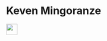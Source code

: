 # Keven Mingoranze
<a href="https://linkedin/in/mingoranze" target="_blank"><img loading="lazy" src="https://cdn.jsdelivr.net/gh/devicons/devicon/icons/linkedin/linkedin-original.svg" width="30" height="30" /></a>
